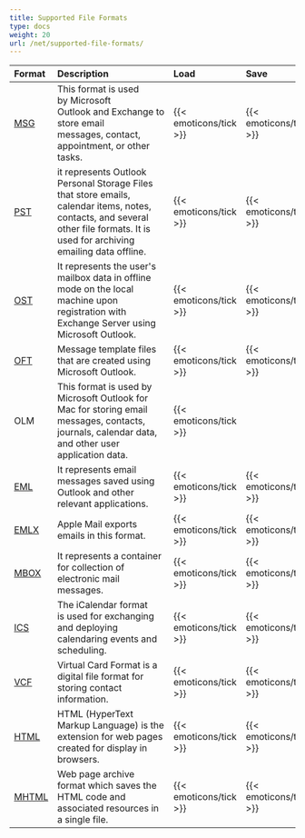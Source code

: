 ```yaml
---
title: Supported File Formats
type: docs
weight: 20
url: /net/supported-file-formats/
---
```




|**Format**|**Description**|**Load**|**Save**|
| :- | :- | :- | :- |
|[MSG](https://docs.fileformat.com/email/msg/)|This format is used by Microsoft Outlook and Exchange to store email messages, contact, appointment, or other tasks.|{{< emoticons/tick >}}|{{< emoticons/tick >}}|
|[PST](https://docs.fileformat.com/email/pst/)|it represents Outlook Personal Storage Files that store emails, calendar items, notes, contacts, and several other file formats. It is used for archiving emailing data offline.|{{< emoticons/tick >}}|{{< emoticons/tick >}}|
|[OST](https://docs.fileformat.com/email/ost/)|It represents the user's mailbox data in offline mode on the local machine upon registration with Exchange Server using Microsoft Outlook.|{{< emoticons/tick >}}|{{< emoticons/tick >}}|
|[OFT](https://docs.fileformat.com/email/oft/)|Message template files that are created using Microsoft Outlook.|{{< emoticons/tick >}}|{{< emoticons/tick >}}|
|OLM|This format is used by Microsoft Outlook for Mac for storing email messages, contacts, journals, calendar data, and other user application data.|{{< emoticons/tick >}}| |
|[EML](https://docs.fileformat.com/email/eml/)|It represents email messages saved using Outlook and other relevant applications.|{{< emoticons/tick >}}|{{< emoticons/tick >}}|
|[EMLX](https://docs.fileformat.com/email/emlx/)|Apple Mail exports emails in this format.|{{< emoticons/tick >}}|{{< emoticons/tick >}}|
|[MBOX](https://docs.fileformat.com/email/mbox/)|It represents a container for collection of electronic mail messages.|{{< emoticons/tick >}}|{{< emoticons/tick >}}|
|[ICS](https://docs.fileformat.com/email/ics/)|The iCalendar format is used for exchanging and deploying calendaring events and scheduling.|{{< emoticons/tick >}}|{{< emoticons/tick >}}|
|[VCF](https://docs.fileformat.com/email/vcf/)|Virtual Card Format is a digital file format for storing contact information.|{{< emoticons/tick >}}|{{< emoticons/tick >}}|
|[HTML](https://docs.fileformat.com/web/html/)|HTML (HyperText Markup Language) is the extension for web pages created for display in browsers.|{{< emoticons/tick >}}|{{< emoticons/tick >}}|
|[MHTML](https://docs.fileformat.com/web/mhtml/)|Web page archive format which saves the HTML code and associated resources in a single file.|{{< emoticons/tick >}}|{{< emoticons/tick >}}|


